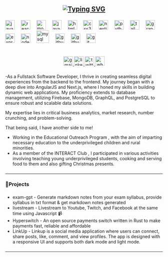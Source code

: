<h2 align="center"><a href="https://git.io/typing-svg"><img src="https://readme-typing-svg.herokuapp.com?font=Fira+Code&weight=600&size=24&duration=1500&pause=800&color=30ADF7FF&background=FF002D00&center=true&multiline=false&random=false&width=450&height=50&lines=Hi+%F0%9F%91%8B!+I+am+Noel;a+CS+undergrad+from+India;" alt="Typing SVG" /></a></h2>

###

<div align="left">
  <img src="https://cdn.jsdelivr.net/gh/devicons/devicon/icons/javascript/javascript-original.svg" height="30" alt="javascript logo"  />
  <img width="12" />
  <img src="https://cdn.jsdelivr.net/gh/devicons/devicon/icons/react/react-original.svg" height="30" alt="react logo"  />
  <img width="12" />
  <img src="https://cdn.jsdelivr.net/gh/devicons/devicon/icons/mongodb/mongodb-original.svg" height="30" alt="mongodb logo"  />
  <img width="12" />
  <img src="https://skillicons.dev/icons?i=java" height="30" alt="java logo"  />
  <img width="12" />
  <img src="https://cdn.jsdelivr.net/gh/devicons/devicon/icons/html5/html5-original.svg" height="30" alt="html5 logo"  />
  <img width="12" />
  <img src="https://cdn.jsdelivr.net/gh/devicons/devicon/icons/css3/css3-original.svg" height="30" alt="css3 logo"  />
  <img width="12" />
  <img src="https://cdn.jsdelivr.net/gh/devicons/devicon/icons/nextjs/nextjs-original.svg" height="30" alt="nextjs logo"  />
  <img width="12" />
  <img src="https://cdn.jsdelivr.net/gh/devicons/devicon/icons/python/python-original.svg" height="30" alt="python logo"  />
  <img width="12" />
  <img src="https://skillicons.dev/icons?i=tailwind" height="30" alt="tailwindcss logo"  />
   <img width="12" />
  <img src="https://skillicons.dev/icons?i=graphql" height="30" alt="graphql logo"  />
  <img width="12" />
  <img src="https://img.shields.io/badge/Express-000000?logo=express&logoColor=white&style=for-the-badge" height="30" alt="express logo"  />
  <img width="12" />
  <img src="https://skillicons.dev/icons?i=nodejs" height="30" alt="nodejs logo"  />
  <img width="12" />
  <img src="https://cdn.simpleicons.org/mysql/4479A1" height="40" alt="mysql logo"  />
  <img width="12" />
  <img src="https://cdn.jsdelivr.net/gh/devicons/devicon/icons/php/php-original.svg" height="30" alt="github logo"  />
   <img width="12" />
  <img src="https://skillicons.dev/icons?i=github" height="30" alt="github logo"  />
  <img width="12" />
  <img src="https://cdn.jsdelivr.net/gh/devicons/devicon/icons/git/git-original.svg" height="30" alt="git logo"  />
 
  </div>

###

<br clear="both">

<div align="center">
  <a href="mailto:noel.regis04@gmail.com" target="_blank">
    <img src="https://img.shields.io/static/v1?message=EMAIL&logo=gmail&label=&color=D14836&logoColor=white&labelColor=&style=flat" height="30" alt="gmail logo"  />
  </a>
  <a href="https://www.linkedin.com/in/noel-regis-aa07081b1/" target="_blank">
    <img src="https://img.shields.io/static/v1?message=Linkedin&logo=linkedin&label=&color=0077B5&logoColor=white&labelColor=&style=flat" height="30" alt="linkedin logo"  />
  </a>
  <a href="https://x.com/NoelRegis8" target="_blank">
    <img src="https://img.shields.io/static/v1?message=Twitter&logo=twitter&label=&color=1DA1F2&logoColor=white&labelColor=&style=flat" height="30" alt="twitter logo"  />
  </a>
  <a href="https://wa.me/98321609949" target="_blank">
    <img src="https://img.shields.io/static/v1?message=Whatsapp&logo=whatsapp&label=&color=25D366&logoColor=white&labelColor=&style=flat" height="30" alt="whatsapp logo"  />
  </a>
</div>

###

  -As a Fullstack Software Developer, I thrive in creating seamless digital experiences from the backend to the frontend. My journey began with a deep dive into AngularJS and Next.js, where I honed my skills in building dynamic web applications. My proficiency extends to database management, utilizing Firebase, MongoDB, GraphQL, and PostgreSQL to ensure robust and scalable data solutions.
 
 My expertise lies in critical business analytics, market research, number crunching, and problem-solving.

That being said, I have another side to me! 
  - Working in the Educational Outreach Program , with the aim of imparting necessary education to the underprivileged children and rural minorities.
  - As a member of the INTERACT Club , I participated in various activities involving teaching young underprivileged students, cooking and serving food to them and also gifting Christmas presents.
###





###
<hr/>
<h3 align="left">🚀Projects</h3>

###

  - <a>exam-gpt</a> - Generate markdown notes from your exam syllabus, provide syllabus in txt format & get markdown notes generated
  - <a>livestream</a> - Livestream to Youtube, Twitch, and Facebook at the same time using Javascript 📹
  - <a>Hyperswitch</a> - An open source payments switch written in Rust to make payments fast, reliable and affordable
  - <a>LinkUp</a> - Linkup is a social media application where users can connect, share posts, like, comment, and view profiles. The app is designed with a responsive UI and supports both dark mode and light mode.
###
<hr/>
<!-- Github Stats --> 

